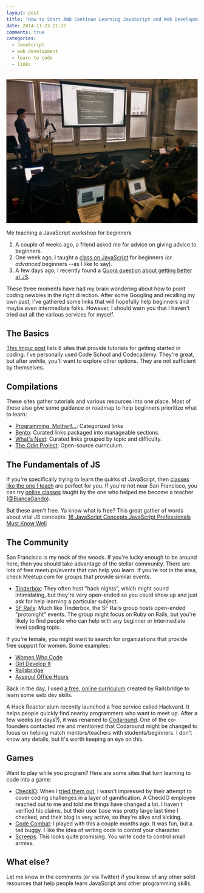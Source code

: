 ```yaml
---
layout: post
title: "How to Start AND Continue Learning JavaScript and Web Development"
date: 2014-11-23 21:37
comments: true
categories:
  - JavaScript
  - web development
  - learn to code
  - links
---
```


![Teaching my JS Fundamentals workshop](/images/20141123/IMG_20141116_135049sp.jpg)

<p class="my-caption">Me teaching a JavaScript workshop for beginners</p>

1. A couple of weeks ago, a friend asked me for advice on giving advice to beginners.
2. One week ago, I taught a [class on JavaScript](http://www.meetup.com/hackreactor/events/217841372/) for beginners (or *advanced* beginners --as I like to say).
3. A few days ago, I recently found a [Quora question about getting better at JS](https://www.quora.com/Should-I-purchase-a-Code-School-subscription-to-prepare-for-the-Hack-Reactor-interview).

These three moments have had my brain wondering about how to point coding newbies in the right direction. After some Googling and recalling my own past, I've gathered some links that will hopefully help beginners and maybe even intermediate folks. However, I should warn you that I haven't tried out all the various services for myself.

## The Basics

[This Imgur post](http://imgur.com/gallery/BL6Vs) lists 6 sites that provide tutorials for getting started in coding. I've personally used Code School and Codecademy. They're great, but after awhile, you'll want to explore other options. They are not sufficient by themselves.

## Compilations

These sites gather tutorials and various resources into one place. Most of these also give some guidance or roadmap to help beginners prioritize what to learn:

- [Programming, Motherf...](http://programming-motherfucker.com/become.html): Categorized links
- [Bento](https://www.bento.io/): Curated links packaged into manageable sections.
- [What's Next](http://www.whatsnext.info/#/javascript): Curated links grouped by topic and difficulty.
- [The Odin Project](http://www.theodinproject.com/courses): Open-source curriculum.

## The Fundamentals of JS

If you're specifically trying to learn the quirks of JavaScript, then [classes like the one I teach](http://www.meetup.com/hackreactor/events/217841372/) are perfect for you. If you're not near San Francisco, you can try [online classes](https://frontendmasters.com/workshops/js-fundamentals-to-functional/) taught by the one who helped me become a teacher ([@BiancaGando](https://twitter.com/biancagando)).

But these aren't free. Ya know what is free? This great gather of words about vital JS concepts: [16 JavaScript Concepts JavaScript Professionals Must Know Well](http://javascriptissexy.com/16-javascript-concepts-you-must-know-well/)

## The Community

San Francisco is my neck of the woods. If you're lucky enough to be around here, then you should take advantage of the stellar community. There are lots of free meetups/events that can help you learn. If you're not in the area, check Meetup.com for groups that provide similar events.

- [Tinderbox](http://www.meetup.com/tinderbox/events/212435202/): They often host "hack nights", which might sound intimidating, but they're very open-ended so you could show up and just ask for help learning a particular subject.
- [SF Rails](http://www.meetup.com/SFRails/events/199733902/): Much like Tinderbox, the SF Rails group hosts open-ended "protonight" events. The group might focus on Ruby on Rails, but you're likely to find people who can help with any beginner or intermediate level coding topic.

If you're female, you might want to search for organizations that provide free support for women. Some examples:

- [Women Who Code](https://www.womenwhocode.com/)
- [Girl Develop It](http://www.girldevelopit.com/)
- [Railsbridge](http://railsbridge.org/)
- [Aysegul Office Hours](https://twitter.com/tevgende)

Back in the day, I used [a free, online curriculum](http://curriculum.railsbridge.org/frontend/frontend) created by Railsbridge to learn some web dev skills.

A Hack Reactor alum recently launched a free service called Hackvard. It helps people quickly find nearby programmers who want to meet up. After a few weeks (or days?), it was renamed to [Codaround](http://www.codaround.com/). One of the co-founders contacted me and mentioned that Codaround might be changed to focus on helping match mentors/teachers with students/beginners. I don't know any details, but it's worth keeping an eye on this.

## Games

Want to play while you program? Here are some sites that turn learning to code into a game:

- [CheckIO](http://www.checkio.org/): When I [tried them out](http://localhost:4000/blog/2013/09/02/mini-review-of-checkio/), I wasn't impressed by their attempt to cover coding challenges in a layer of gamification. A CheckIO employee reached out to me and told me things have changed a lot. I haven't verified his claims, but their user base was pretty large last time I checked, and their blog is very active, so they're alive and kicking.
- [Code Combat](http://codecombat.com/): I played with this a couple months ago. It was fun, but a tad buggy. I like the idea of writing code to control your character.
- [Screeps](http://www.screeps.com/): This looks quite promising. You write code to control small armies.

## What else?

Let me know in the comments (or via Twitter) if you know of any other solid resources that help people learn JavaScript and other programming skills.

